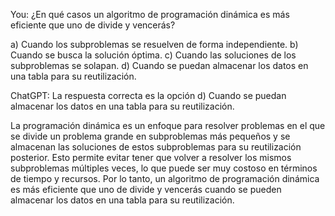You:
¿En qué casos un algoritmo de programación dinámica es más eficiente que uno de divide y vencerás?

a) Cuando los subproblemas se resuelven de forma independiente.
b) Cuando se busca la solución óptima.
c) Cuando las soluciones de los subproblemas se solapan.
d) Cuando se puedan almacenar los datos en una tabla para su reutilización.

ChatGPT:
La respuesta correcta es la opción d) Cuando se puedan almacenar los datos en una tabla para su reutilización.

La programación dinámica es un enfoque para resolver problemas en el que se divide un problema grande en subproblemas más pequeños y se almacenan las soluciones de estos subproblemas para su reutilización posterior. Esto permite evitar tener que volver a resolver los mismos subproblemas múltiples veces, lo que puede ser muy costoso en términos de tiempo y recursos. Por lo tanto, un algoritmo de programación dinámica es más eficiente que uno de divide y vencerás cuando se pueden almacenar los datos en una tabla para su reutilización.
